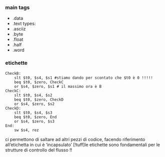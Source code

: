 ### main tags
- .data
- .text
types:
- .asciiz
- .byte
- .float
- .half
- .word
### etichette
```armasm
CheckB:
	slt $t0, $s4, $s1 #stiamo dando per scontato che $t0 è 0 !!!!!
	beq $t0, $zero, CheckC
	or $s4, $zero, $s1 # il massimo ora è B
CheckC:
	slt $t0, $s4, $s2
	beq $t0, $zero, CheckD
	or $s4, $zero, $s2
CheckD: 
	slt $t0, $s4, $s3
	beq $t0, $zero, End
	or $s4, $zero, $s3
End:
	sw $s4, rez
```
ci permettono di saltare ad altri pezzi di codice, facendo riferimento all’etichetta in cui è ‘incapsulato’
[!tuff]le etichette sono fondamentali per le strutture di controllo del flusso !!